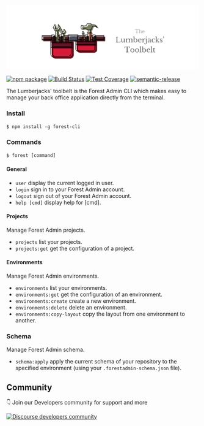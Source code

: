 <p align="center">
  <img src="https://github.com/ForestAdmin/toolbelt/blob/master/assets/logo.png?raw=true" alt="Toolbelt logo">
</p>

[![npm package](https://badge.fury.io/js/forest-cli.svg)](https://badge.fury.io/js/forest-cli)
[![Build Status](https://travis-ci.org/ForestAdmin/toolbelt.svg?branch=master)](https://travis-ci.org/ForestAdmin/toolbelt)
[![Test Coverage](https://api.codeclimate.com/v1/badges/8c0c80478866e3399c92/test_coverage)](https://codeclimate.com/github/ForestAdmin/toolbelt/test_coverage)
[![semantic-release](https://img.shields.io/badge/%20%20%F0%9F%93%A6%F0%9F%9A%80-semantic--release-e10079.svg)](https://github.com/semantic-release/semantic-release)

The Lumberjacks' toolbelt is the Forest Admin CLI which makes easy to manage your back office application directly from the terminal.


### Install
    $ npm install -g forest-cli

### Commands

    $ forest [command]

#### General
- `user` display the current logged in user.
- `login` sign in to your Forest Admin account.
- `logout` sign out of your Forest Admin account.
- `help [cmd]` display help for [cmd].

#### Projects

Manage Forest Admin projects.

- `projects` list your projects.
- `projects:get` get the configuration of a project.

#### Environments

Manage Forest Admin environments.

- `environments` list your environments.
- `environments:get` get the configuration of an environment.
- `environments:create` create a new environment.
- `environments:delete` delete an environment.
- `environments:copy-layout` copy the layout from one environment to another.

### Schema

Manage Forest Admin schema.

- `schema:apply` apply the current schema of your repository to the specified environment (using your `.forestadmin-schema.json` file).

## Community

👇 Join our Developers community for support and more

[![Discourse developers community](https://img.shields.io/discourse/posts?label=discourse&server=https%3A%2F%2Fcommunity.forestadmin.com)](https://community.forestadmin.com)
